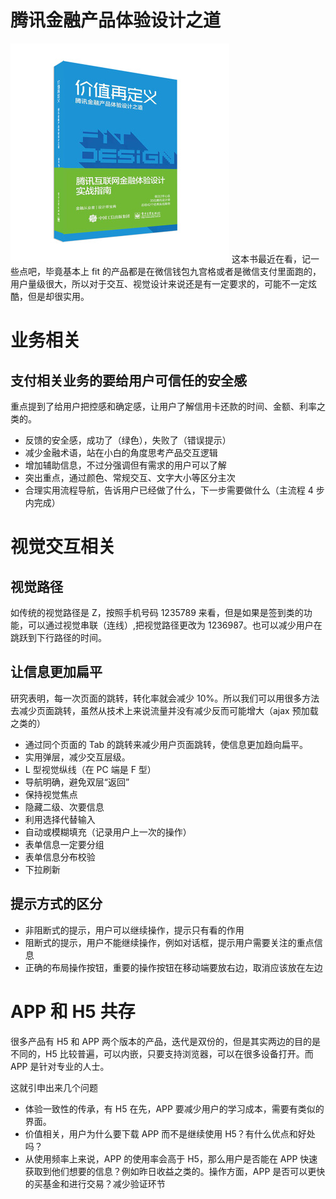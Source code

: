 # 腾讯金融产品体验设计之道

![价值再定义 腾讯金融产品体验设计之道](https://raw.githubusercontent.com/ManfredHu/manfredHu.github.io/master/images/design-fit.jpg)
这本书最近在看，记一些点吧，毕竟基本上 fit 的产品都是在微信钱包九宫格或者是微信支付里面跑的，用户量级很大，所以对于交互、视觉设计来说还是有一定要求的，可能不一定炫酷，但是却很实用。

# 业务相关

## 支付相关业务的要给用户可信任的安全感

重点提到了给用户把控感和确定感，让用户了解信用卡还款的时间、金额、利率之类的。

- 反馈的安全感，成功了（绿色），失败了（错误提示）
- 减少金融术语，站在小白的角度思考产品交互逻辑
- 增加辅助信息，不过分强调但有需求的用户可以了解
- 突出重点，通过颜色、常规交互、文字大小等区分主次
- 合理实用流程导航，告诉用户已经做了什么，下一步需要做什么（主流程 4 步内完成）

# 视觉交互相关

## 视觉路径

如传统的视觉路径是 Z，按照手机号码 1235789 来看，但是如果是签到类的功能，可以通过视觉串联（连线）,把视觉路径更改为 1236987。也可以减少用户在跳跃到下行路径的时间。

## 让信息更加扁平

研究表明，每一次页面的跳转，转化率就会减少 10%。所以我们可以用很多方法去减少页面跳转，虽然从技术上来说流量并没有减少反而可能增大（ajax 预加载之类的）

- 通过同个页面的 Tab 的跳转来减少用户页面跳转，使信息更加趋向扁平。
- 实用弹层，减少交互层级。
- L 型视觉纵线（在 PC 端是 F 型）
- 导航明确，避免双层“返回”
- 保持视觉焦点
- 隐藏二级、次要信息
- 利用选择代替输入
- 自动或模糊填充（记录用户上一次的操作）
- 表单信息一定要分组
- 表单信息分布校验
- 下拉刷新

## 提示方式的区分

- 非阻断式的提示，用户可以继续操作，提示只有看的作用
- 阻断式的提示，用户不能继续操作，例如对话框，提示用户需要关注的重点信息
- 正确的布局操作按钮，重要的操作按钮在移动端要放右边，取消应该放在左边

# APP 和 H5 共存

很多产品有 H5 和 APP 两个版本的产品，迭代是双份的，但是其实两边的目的是不同的，H5 比较普遍，可以内嵌，只要支持浏览器，可以在很多设备打开。而 APP 是针对专业的人士。

这就引申出来几个问题

- 体验一致性的传承，有 H5 在先，APP 要减少用户的学习成本，需要有类似的界面。
- 价值相关，用户为什么要下载 APP 而不是继续使用 H5？有什么优点和好处吗？
- 从使用频率上来说，APP 的使用率会高于 H5，那么用户是否能在 APP 快速获取到他们想要的信息？例如昨日收益之类的。操作方面，APP 是否可以更快的买基金和进行交易？减少验证环节
